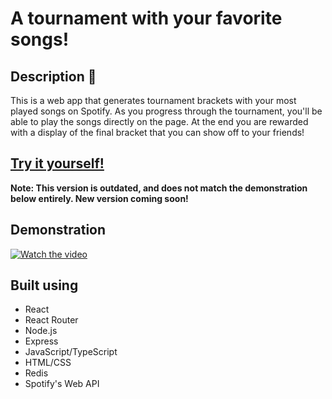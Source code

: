 # A tournament with your favorite songs!

## Description :fax:
This is a web app that generates tournament brackets with your most played songs on Spotify. As you progress through the tournament, you'll be able to play the songs directly on the page. At the end you are rewarded with a display of the final bracket that you can show off to your friends!

## [Try it yourself!](https://seigfrieds.github.io/madnessify/)
**Note: This version is outdated, and does not match the demonstration below entirely. New version coming soon!**

## Demonstration 
[![Watch the video](https://imgur.com/a/JkJyD4R)](https://www.youtube.com/watch?v=mzqTB_JPpNQ)

## Built using
- React
- React Router
- Node.js
- Express
- JavaScript/TypeScript
- HTML/CSS
- Redis
- Spotify's Web API
